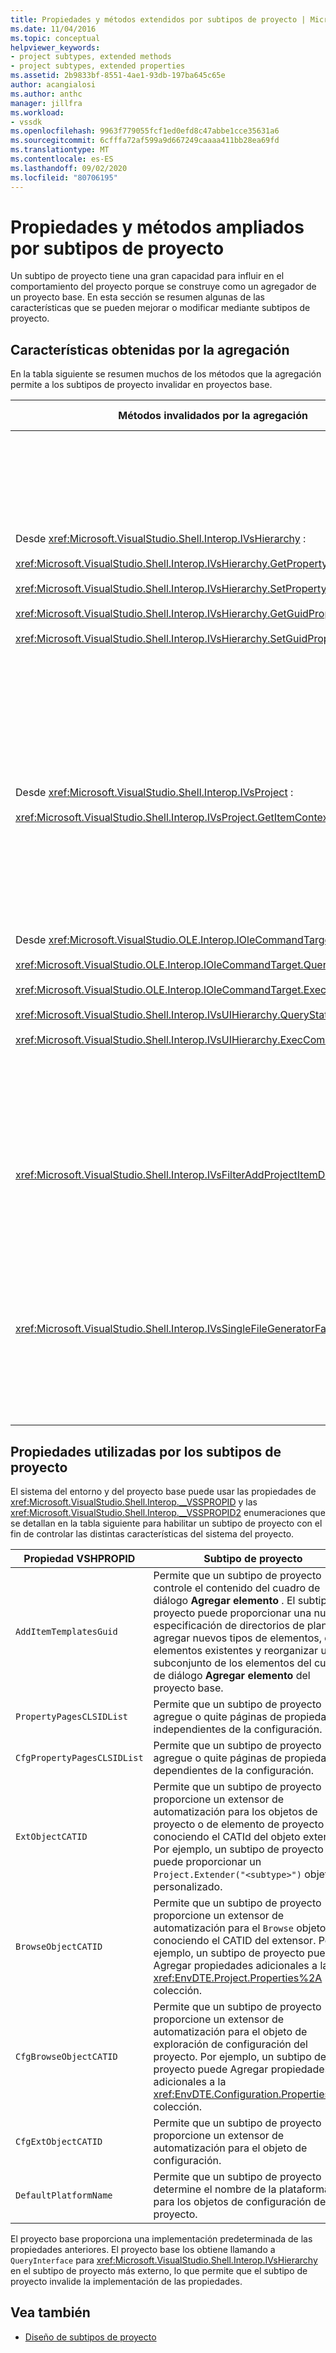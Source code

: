 ```yaml
---
title: Propiedades y métodos extendidos por subtipos de proyecto | Microsoft Docs
ms.date: 11/04/2016
ms.topic: conceptual
helpviewer_keywords:
- project subtypes, extended methods
- project subtypes, extended properties
ms.assetid: 2b9833bf-8551-4ae1-93db-197ba645c65e
author: acangialosi
ms.author: anthc
manager: jillfra
ms.workload:
- vssdk
ms.openlocfilehash: 9963f779055fcf1ed0efd8c47abbe1cce35631a6
ms.sourcegitcommit: 6cfffa72af599a9d667249caaaa411bb28ea69fd
ms.translationtype: MT
ms.contentlocale: es-ES
ms.lasthandoff: 09/02/2020
ms.locfileid: "80706195"
---
```

# <a name="properties-and-methods-extended-by-project-subtypes"></a>Propiedades y métodos ampliados por subtipos de proyecto
Un subtipo de proyecto tiene una gran capacidad para influir en el comportamiento del proyecto porque se construye como un agregador de un proyecto base. En esta sección se resumen algunas de las características que se pueden mejorar o modificar mediante subtipos de proyecto.

## <a name="features-gained-by-aggregation"></a>Características obtenidas por la agregación
 En la tabla siguiente se resumen muchos de los métodos que la agregación permite a los subtipos de proyecto invalidar en proyectos base.

|Métodos invalidados por la agregación|Subtipo de proyecto|
|---------------------------------------|---------------------|
|Desde <xref:Microsoft.VisualStudio.Shell.Interop.IVsHierarchy> :<br /><br /> <xref:Microsoft.VisualStudio.Shell.Interop.IVsHierarchy.GetProperty%2A><br /><br /> <xref:Microsoft.VisualStudio.Shell.Interop.IVsHierarchy.SetProperty%2A><br /><br /> <xref:Microsoft.VisualStudio.Shell.Interop.IVsHierarchy.GetGuidProperty%2A><br /><br /> <xref:Microsoft.VisualStudio.Shell.Interop.IVsHierarchy.SetGuidProperty%2A>|Habilita un subtipo de proyecto para<br /><br /> -Cambiar el título y el icono del nodo del proyecto.<br />-Invalidar completamente el objeto de proyecto `Browse` .<br />: Controla si se puede cambiar el nombre del proyecto.<br />-Control: criterio de ordenación.<br />-Controle el contexto de usuario para la ayuda dinámica.|
|Desde <xref:Microsoft.VisualStudio.Shell.Interop.IVsProject> :<br /><br /> <xref:Microsoft.VisualStudio.Shell.Interop.IVsProject.GetItemContext%2A>|Habilita un subtipo de proyecto para controlar qué servicios contextuales se proporcionan a los diseñadores y editores.|
|Desde <xref:Microsoft.VisualStudio.OLE.Interop.IOleCommandTarget> :<br /><br /> <xref:Microsoft.VisualStudio.OLE.Interop.IOleCommandTarget.QueryStatus%2A><br /><br /> <xref:Microsoft.VisualStudio.OLE.Interop.IOleCommandTarget.Exec%2A><br /><br /> <xref:Microsoft.VisualStudio.Shell.Interop.IVsUIHierarchy.QueryStatusCommand%2A><br /><br /> <xref:Microsoft.VisualStudio.Shell.Interop.IVsUIHierarchy.ExecCommand%2A>|Habilita un subtipo de proyecto para<br /><br /> -Participar en el enrutamiento de comandos para los comandos del proyecto.<br />-Agregar, quitar o deshabilitar los comandos de ambiente del proyecto y Explorador de soluciones comandos activos.|
|<xref:Microsoft.VisualStudio.Shell.Interop.IVsFilterAddProjectItemDlg2>|Habilita el subtipo de proyecto para filtrar lo que el usuario ve en el cuadro de diálogo **Agregar nuevo elemento** .|
|<xref:Microsoft.VisualStudio.Shell.Interop.IVsSingleFileGeneratorFactory>|Habilita un subtipo de proyecto para<br /><br /> -Determinar el generador predeterminado dada una extensión de archivo.<br />-Asignar un nombre de generador legible a un objeto COM.|

## <a name="properties-used-by-project-subtypes"></a>Propiedades utilizadas por los subtipos de proyecto
 El sistema del entorno y del proyecto base puede usar las propiedades de <xref:Microsoft.VisualStudio.Shell.Interop.__VSSPROPID> y las <xref:Microsoft.VisualStudio.Shell.Interop.__VSSPROPID2> enumeraciones que se detallan en la tabla siguiente para habilitar un subtipo de proyecto con el fin de controlar las distintas características del sistema del proyecto.

|Propiedad VSHPROPID|Subtipo de proyecto|
|------------------------|---------------------|
|`AddItemTemplatesGuid`|Permite que un subtipo de proyecto controle el contenido del cuadro de diálogo **Agregar elemento** . El subtipo de proyecto puede proporcionar una nueva especificación de directorios de plantilla, agregar nuevos tipos de elementos, quitar elementos existentes y reorganizar un subconjunto de los elementos del cuadro de diálogo **Agregar elemento** del proyecto base.|
|`PropertyPagesCLSIDList`|Permite que un subtipo de proyecto agregue o quite páginas de propiedades independientes de la configuración.|
|`CfgPropertyPagesCLSIDList`|Permite que un subtipo de proyecto agregue o quite páginas de propiedades dependientes de la configuración.|
|`ExtObjectCATID`|Permite que un subtipo de proyecto proporcione un extensor de automatización para los objetos de proyecto o de elemento de proyecto conociendo el CATId del objeto extender. Por ejemplo, un subtipo de proyecto puede proporcionar un `Project.Extender("<subtype>")` objeto personalizado.|
|`BrowseObjectCATID`|Permite que un subtipo de proyecto proporcione un extensor de automatización para el `Browse` objeto conociendo el CATID del extensor. Por ejemplo, un subtipo de proyecto puede Agregar propiedades adicionales a la <xref:EnvDTE.Project.Properties%2A> colección.|
|`CfgBrowseObjectCATID`|Permite que un subtipo de proyecto proporcione un extensor de automatización para el objeto de exploración de configuración del proyecto. Por ejemplo, un subtipo de proyecto puede Agregar propiedades adicionales a la <xref:EnvDTE.Configuration.Properties%2A> colección.|
|`CfgExtObjectCATID`|Permite que un subtipo de proyecto proporcione un extensor de automatización para el objeto de configuración.|
|`DefaultPlatformName`|Permite que un subtipo de proyecto determine el nombre de la plataforma para los objetos de configuración del proyecto.|

 El proyecto base proporciona una implementación predeterminada de las propiedades anteriores. El proyecto base los obtiene llamando a `QueryInterface` para <xref:Microsoft.VisualStudio.Shell.Interop.IVsHierarchy> en el subtipo de proyecto más externo, lo que permite que el subtipo de proyecto invalide la implementación de las propiedades.

## <a name="see-also"></a>Vea también
- [Diseño de subtipos de proyecto](../../extensibility/internals/project-subtypes-design.md)
